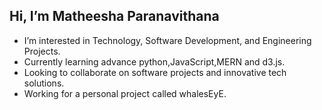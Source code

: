 ## Hi, I’m Matheesha Paranavithana

- I’m interested in Technology, Software Development, and Engineering Projects.
- Currently learning advance python,JavaScript,MERN and d3.js.
- Looking to collaborate on software projects and innovative tech solutions.
- Working for a personal project called whalesEyE.

